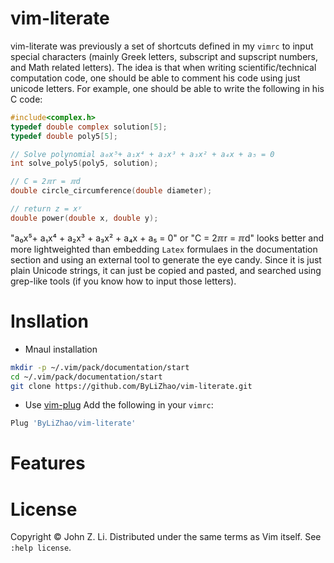 # vim-literate
vim-literate was previously a set of shortcuts defined in my `vimrc` to input special characters (mainly Greek letters, subscript and supscript numbers, and Math related letters). The idea is that when writing scientific/technical computation code, one should be able to comment his code using just unicode letters. For example, one should be
able to write the following in his C code:

```c
#include<complex.h>
typedef double complex solution[5];
typedef double poly5[5];

// Solve polynomial a₀x⁵+ a₁x⁴ + a₂x³ + a₃x² + a₄x + a₅ = 0
int solve_poly5(poly5, solution);

// C = 2ℼr = ℼd
double circle_circumference(double diameter);

// return z = xʸ
double power(double x, double y);
```

"a₀x⁵+ a₁x⁴ + a₂x³ + a₃x² + a₄x + a₅ = 0" or "C = 2ℼr = ℼd" looks better and more lightweighted than embedding `Latex` formulaes in the documentation section and using an external tool to generate the eye candy. Since it is just plain Unicode strings, it can just be copied and pasted, and searched using grep-like tools (if you know how to input those letters).

# Insllation
- Mnaul installation
 ```bash
 mkdir -p ~/.vim/pack/documentation/start
 cd ~/.vim/pack/documentation/start
 git clone https://github.com/ByLiZhao/vim-literate.git
 ```
 - Use [vim-plug](https://github.com/junegunn/vim-plug)
 Add the following in your `vimrc`:

 ```bash
 Plug 'ByLiZhao/vim-literate'
 ```

 # Features


 # License
 Copyright © John Z. Li. Distributed under the same terms as Vim itself. See `:help license`.

